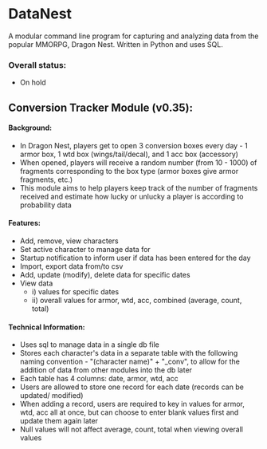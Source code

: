 # DataNest
A modular command line program for capturing and analyzing data from the popular MMORPG, Dragon Nest. Written in Python and uses SQL.

### Overall status:  
- On hold  

## Conversion Tracker Module (v0.35):  
#### Background:  
- In Dragon Nest, players get to open 3 conversion boxes every day - 1 armor box, 1 wtd box (wings/tail/decal), and 1 acc box (accessory)  
- When opened, players will receive a random number (from 10 - 1000) of fragments corresponding to the box type (armor boxes give armor fragments, etc.)  
- This module aims to help players keep track of the number of fragments received and estimate how lucky or unlucky a player is according to probability data  
#### Features:  
- Add, remove, view characters  
- Set active character to manage data for  
- Startup notification to inform user if data has been entered for the day  
- Import, export data from/to csv  
- Add, update (modify), delete data for specific dates  
- View data  
  - i) values for specific dates  
  - ii) overall values for armor, wtd, acc, combined (average, count, total)  
#### Technical Information:  
- Uses sql to manage data in a single db file  
- Stores each character's data in a separate table with the following naming convention - "(character name)" + "_conv", to allow for the addition of data from other modules into the db later  
- Each table has 4 columns: date, armor, wtd, acc  
- Users are allowed to store one record for each date (records can be updated/ modified)  
- When adding a record, users are required to key in values for armor, wtd, acc all at once, but can choose to enter blank values first and update them again later  
- Null values will not affect average, count, total when viewing overall values  

